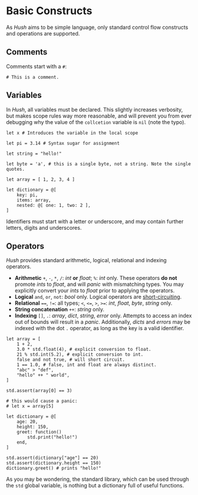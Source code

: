 # Basic Constructs

As *Hush* aims to be simple language, only standard control flow constructs and operations are supported.

## Comments

Comments start with a `#`:

```hush
# This is a comment.
```

## Variables

In *Hush*, all variables must be declared. This slightly increases verbosity, but makes scope rules way more reasonable, and will prevent you from ever debugging why the value of the `collcetion` variable is `nil` (note the typo).

```hush
let x # Introduces the variable in the local scope

let pi = 3.14 # Syntax sugar for assignment

let string = "hello!"

let byte = 'a', # this is a single byte, not a string. Note the single quotes.

let array = [ 1, 2, 3, 4 ]

let dictionary = @[
	key: pi,
	items: array,
	nested: @[ one: 1, two: 2 ],
]
```

Identifiers must start with a letter or underscore, and may contain further letters, digits and underscores.

## Operators

*Hush* provides standard arithmetic, logical, relational and indexing operators.

- **Arithmetic** `+`, `-`, `*`, `/`: *int* **or** *float*; `%`: *int* only. These operators **do not** promote *ints* to *float*, and will *panic* with mismatching types. You may explicitly convert your *ints* to *float* prior to applying the operators.
- **Logical** `and`, `or`, `not`: *bool* only. Logical operators are [short-circuiting](https://en.wikipedia.org/wiki/Short-circuit_evaluation).
- **Relational** `==`, `!=`: all types; `<`, `<=`, `>`, `>=`: *int*, *float*, *byte*, *string* only.
- **String concatenation** `++`: *string* only.
- **Indexing** `[]`, `.`: *array*, *dict*, *string*, *error* only. Attempts to access an index out of bounds will result in a *panic*. Additionally, *dicts* and *errors* may be indexed with the dot `.` operator, as long as the key is a valid identifier.

```hush
let array = [
	1 + 2,
	3.0 * std.float(4), # explicit conversion to float.
	21 % std.int(5.2), # explicit conversion to int.
	false and not true, # will short circuit.
	1 == 1.0, # false, int and float are always distinct.
	"abc" > "def",
	"hello" ++ " world",
]

std.assert(array[0] == 3)

# this would cause a panic:
# let x = array[5]

let dictionary = @[
	age: 20,
	height: 150,
	greet: function()
		std.print("hello!")
	end,
]

std.assert(dictionary["age"] == 20)
std.assert(dictionary.height == 150)
dictionary.greet() # prints "hello!"
```

As you may be wondering, the standard library, which can be used through the `std` global variable, is nothing but a dictionary full of useful functions.
